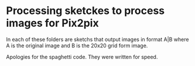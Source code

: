 # Processing sketckes to process images for Pix2pix

In each of these folders are sketchs that output images in format A|B where A is the original image and B is the 20x20 grid form image.

Apologies for the spaghetti code. They were written for speed.
